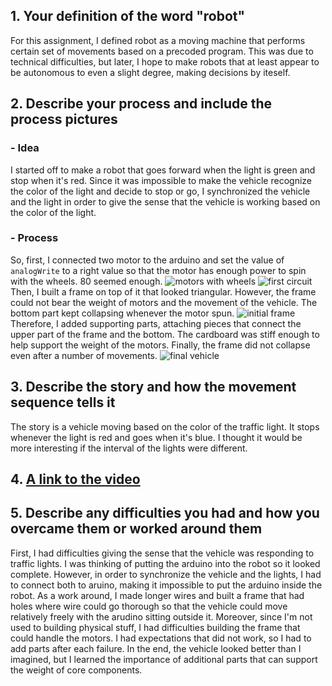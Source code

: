 ## 1. Your definition of the word "robot"
For this assignment, I defined robot as a moving machine that performs certain set of movements based on a precoded program. This was due to technical difficulties, but later, I hope to make robots that at least appear to be autonomous to even a slight degree, making decisions by iteself. 
## 2. Describe your process and include the process pictures
### - Idea
I started off to make a robot that goes forward when the light is green and stop when it's red. Since it was impossible to make the vehicle recognize the color of the light and decide to stop or go, I synchronized the vehicle and the light in order to give the sense that the vehicle is working based on the color of the light. 
### - Process
So, first, I connected two motor to the arduino and set the value of `analogWrite` to a right value so that the motor has enough power to spin with the wheels. 80 seemed enough.
![motors with wheels](/images/motor_with_wheels.jpg) ![first circuit](/images/first_iteration.jpg)
Then, I built a frame on top of it that looked triangular. However, the frame could not bear the weight of motors and the movement of the vehicle. The bottom part kept collapsing whenever the motor spun.
![initial frame](/images/initial_frame.jpg)
Therefore, I added supporting parts, attaching pieces that connect the upper part of the frame and the bottom. The cardboard was stiff enough to help support the weight of the motors. Finally, the frame did not collapse even after a number of movements.
![final vehicle](/images/final_vehicle.jpg)
## 3. Describe the story and how the movement sequence tells it
The story is a vehicle moving based on the color of the traffic light. It stops whenever the light is red and goes when it's blue. I thought it would be more interesting if the interval of the lights were different. 
## 4. [A link to the video](https://youtu.be/HxyfnpIqfb4 "project video")
## 5. Describe any difficulties you had and how you overcame them or worked around them
First, I had difficulties giving the sense that the vehicle was responding to traffic lights. I was thinking of putting the arduino into the robot so it looked complete. However, in order to synchronize the vehicle and the lights, I had to connect both to aruino, making it impossible to put the arduino inside the robot. As a work around, I made longer wires and built a frame that had holes where wire could go thorough so that the vehicle could move relatively freely with the arudino sitting outside it. 
Moreover, since I'm not used to building physical stuff, I  had difficulties building the frame that could handle the motors. I had expectations that did not work, so I had to add parts after each failure. In the end, the vehicle looked better than I imagined, but I learned the importance of additional parts that can support the weight of core components. 
